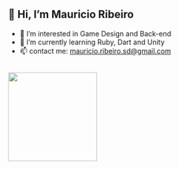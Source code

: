 ## 👋 Hi, I’m Mauricio Ribeiro


- 👀 I’m interested in Game Design and Back-end
- 🌱 I’m currently learning Ruby, Dart and Unity
- 📫 contact me: mauricio.ribeiro.sd@gmail.com

##


  <img height="180em" src="https://github-readme-stats.vercel.app/api/top-langs/?username=Kaine-Koyomi&layout=compact&langs_count=7&theme=algolia"/>

